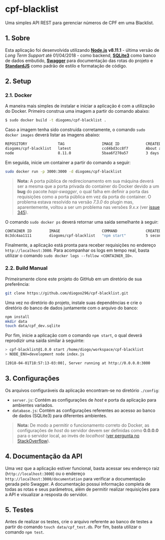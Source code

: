 
# cpf-blacklist

Uma simples API REST para gerenciar números de CPF em uma Blacklist.

## 1. Sobre

Esta aplicação foi desenvolvida utilizando [**Node.js**](https://nodejs.org/en/) **v8.11.1** - última versão de *Long Term Support* até 01/04/2018 - como backend, [**SQLite3**](https://www.sqlite.org/index.html) como banco de dados embutido, [**Swagger**](https://swagger.io/) para documentação das rotas do projeto e [**StandardJS**](https://standardjs.com/) como padrão de estilo e formatação de código.

## 2. Setup

### 2.1. Docker

A maneira mais simples de instalar e iniciar a aplicação é com a utilização do Docker. Primeiro construa uma imagem a partir do comando abaixo:

```bash
$ sudo docker build -t diogoms/cpf-blacklist .
```

Caso a imagem tenha sido construída corretamente, o comando `sudo docker images` deverá listar as imagens abaixo:

```bash
REPOSITORY              TAG                 IMAGE ID            CREATED              SIZE
diogoms/cpf-blacklist   latest              ccd4bd3cc8f7        About a minute ago   752MB
node                    8.11.0              5baa6f270a57        3 days ago           673MB
```

Em seguida, inicie um container a partir do comando a seguir:

```bash
sudo docker run -p 3000:3000 -d diogoms/cpf-blacklist
```

> **Nota:** A porta pública de redirecionamento em sua máquina deverá ser a mesma que a porta privada do container do Docker devido a um **bug** do pacote *hapi-swagger*, o qual falha em definir a porta das requisições como a porta pública em vez da porta do container. O problema estava resolvido na versão *7.3.0* do plugin mas, aparentemente, voltou a ser um problema nas versões *9.x.x* (ver [issue 345](https://github.com/glennjones/hapi-swagger/issues/345)).

O comando `sudo docker ps` deverá retornar uma saída semelhante à seguir:

```bash
CONTAINER ID        IMAGE                   COMMAND             CREATED             STATUS              PORTS                    NAMES
8c3dc4aa1111        diogoms/cpf-blacklist   "npm start"         5 seconds ago       Up 4 seconds        0.0.0.0:3000->3000/tcp   stupefied_morse
```

Finalmente, a aplicação está pronta para receber requisições no endereço `http://localhost:3000`. Para acompanhar os logs em tempo real, basta utilizar o comando `sudo docker logs --follow <CONTAINER_ID>`.

### 2.2. Build Manual

Primeiramente clone este projeto do GitHub em um diretório de sua preferência:

```bash
git clone https://github.com/diogoo296/cpf-blacklist.git
```

Uma vez no diretório do projeto, instale suas dependências e crie o diretório do banco de dados juntamente com o arquivo do banco:

```bash
npm install
mkdir data
touch data/cpf_dev.sqlite
```

Por fim, inicie a aplicação com o comando `npm start`, o qual deverá reprodizir uma saída similar à seguinte:
```bash
> cpf-blacklist@1.0.0 start /home/diogo/workspace/cpf-blacklist
> NODE_ENV=development node index.js

[2018-04-01T18:57:13-03:00], Server running at http://0.0.0.0:3000
```

## 3. Configurações

Os arquivos configuráveis da aplicação encontram-se no diretório `./config`:

* `server.js`: Contém as configurações de *host* e porta da aplicação para ambientes variados.
* `database.js`: Contém as configurações referentes ao acesso ao banco de dados (SQLite3) para diferentes ambientes.

> **Nota:** De modo a permitir o funcionamento correto do Docker, as configurações de *host* do servidor devem ser definidas como **0.0.0.0** para o servidor local, ao invés de *localhost* ([ver pergunta no StackOverflow](https://stackoverflow.com/questions/48034906/node-docker-runs-but-cant-see-the-application)).

## 4. Documentação da API

Uma vez que a aplicação estiver funcional, basta acessar seu endereço raiz (`http://localhost:3000`) ou o endereço `http://localhost:3000/documentation` para verificar a documentação gerada pelo Swagger. A documentação possui informação completa de todas as rotas e seus parâmetros, além de permitir realizar requisições para a API e visualizar a resposta do servidor.

## 5. Testes

Antes de realizar os testes, crie o arquivo referente ao banco de testes a partir do comando `touch data/cpf_test.db`. Por fim, basta utilizar o comando `npm test`.
